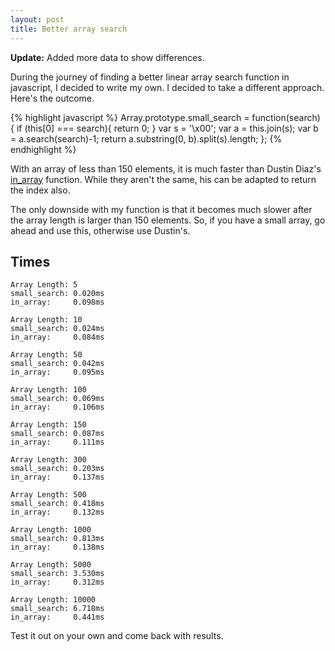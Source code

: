 ```yaml
--- 
layout: post
title: Better array search
---
```

**Update:** Added more data to show differences.

During the journey of finding a better linear array search function in javascript, I decided to write my own. I decided to take a different approach. Here's the outcome.

{% highlight javascript %}
Array.prototype.small_search = function(search) {
    if (this[0] === search){ return 0; }
    var s = '\x00';
    var a = this.join(s);
    var b = a.search(search)-1;
    return a.substring(0, b).split(s).length;
};
{% endhighlight %}


With an array of less than 150 elements, it is much faster than Dustin Diaz's [in_array](http://www.dustindiaz.com/top-ten-javascript/) function. While they aren't the same, his can be adapted to return the index also.

The only downside with my function is that it becomes much slower after the array length is larger than 150 elements. So, if you have a small array, go ahead and use this, otherwise use Dustin's.

Times
-----

    Array Length: 5
    small_search: 0.020ms
    in_array:     0.098ms

    Array Length: 10
    small_search: 0.024ms
    in_array:     0.084ms

    Array Length: 50
    small_search: 0.042ms
    in_array:     0.095ms

    Array Length: 100
    small_search: 0.069ms
    in_array:     0.106ms

    Array Length: 150
    small_search: 0.087ms
    in_array:     0.111ms

    Array Length: 300
    small_search: 0.203ms
    in_array:     0.137ms

    Array Length: 500
    small_search: 0.418ms
    in_array:     0.132ms

    Array Length: 1000
    small_search: 0.813ms
    in_array:     0.138ms

    Array Length: 5000
    small_search: 3.530ms
    in_array:     0.312ms

    Array Length: 10000
    small_search: 6.718ms
    in_array:     0.441ms

Test it out on your own and come back with results.
